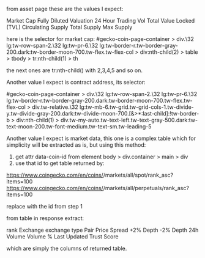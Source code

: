 from asset page these are the values I expect:

Market Cap 
Fully Diluted Valuation 
24 Hour Trading Vol 
Total Value Locked (TVL) 
Circulating Supply 
Total Supply 
Max Supply 

here is the selector for market cap: 
#gecko-coin-page-container > div.\32 lg\:tw-row-span-2.\32 lg\:tw-pr-6.\32 lg\:tw-border-r.tw-border-gray-200.dark\:tw-border-moon-700.tw-flex.tw-flex-col > div:nth-child(2) > table > tbody > tr:nth-child(1) > th

the next ones are tr:nth-child() with 2,3,4,5 and so on.

Another value I expect is contract address, its selector:

#gecko-coin-page-container > div.\32 lg\:tw-row-span-2.\32 lg\:tw-pr-6.\32 lg\:tw-border-r.tw-border-gray-200.dark\:tw-border-moon-700.tw-flex.tw-flex-col > div.tw-relative.\32 lg\:tw-mb-6.tw-grid.tw-grid-cols-1.tw-divide-y.tw-divide-gray-200.dark\:tw-divide-moon-700.\[\&\>\*\:last-child\]\:\!tw-border-b > div:nth-child(1) > div.tw-my-auto.tw-text-left.tw-text-gray-500.dark\:tw-text-moon-200.tw-font-medium.tw-text-sm.tw-leading-5


Another value I expect is market data, this one is a complex table which for simplicity will be extracted as is, but using this method:

1. get attr data-coin-id from element body > div.container > main > div
2. use that id to get table returned by:

https://www.coingecko.com/en/coins/<coin id>/markets/all/spot/rank_asc?items=100
https://www.coingecko.com/en/coins/<coin id>/markets/all/perpetuals/rank_asc?items=100

replace <coin id> with the id from step 1

from table in response extract:

rank
Exchange
exchange type
Pair
Price
Spread
+2% Depth
-2% Depth
24h Volume
Volume %
Last Updated
Trust Score

which are simply the columns of returned table.